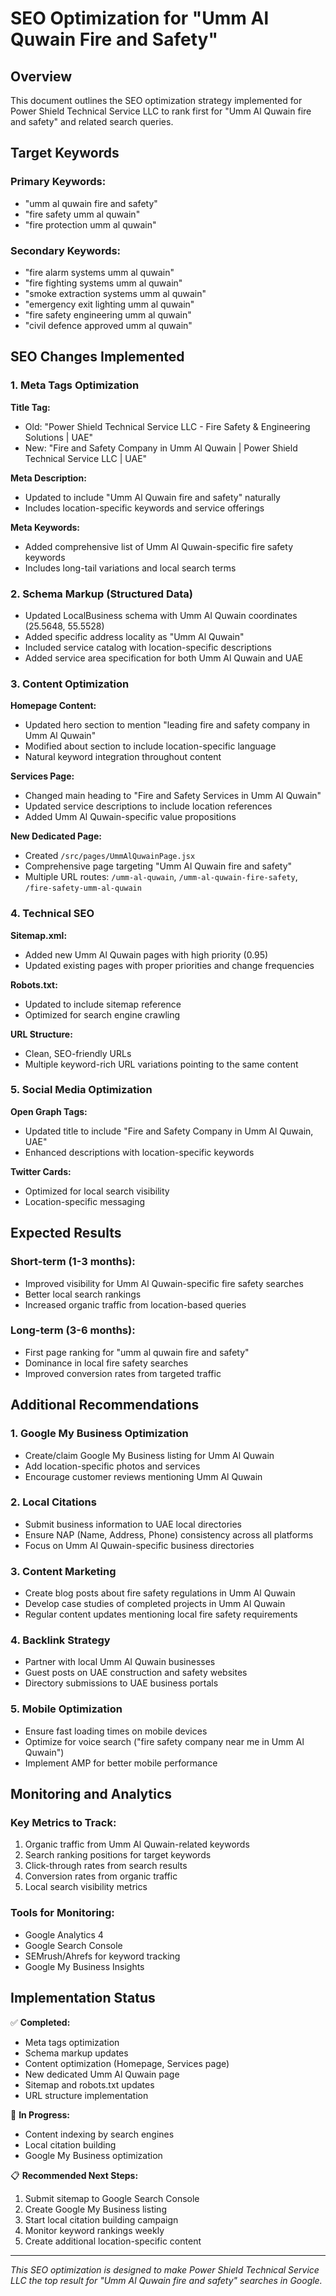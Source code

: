 # SEO Optimization for "Umm Al Quwain Fire and Safety"

## Overview
This document outlines the SEO optimization strategy implemented for Power Shield Technical Service LLC to rank first for "Umm Al Quwain fire and safety" and related search queries.

## Target Keywords
### Primary Keywords:
- "umm al quwain fire and safety"
- "fire safety umm al quwain"
- "fire protection umm al quwain"

### Secondary Keywords:
- "fire alarm systems umm al quwain"
- "fire fighting systems umm al quwain"
- "smoke extraction systems umm al quwain"
- "emergency exit lighting umm al quwain"
- "fire safety engineering umm al quwain"
- "civil defence approved umm al quwain"

## SEO Changes Implemented

### 1. Meta Tags Optimization
**Title Tag:**
- Old: "Power Shield Technical Service LLC - Fire Safety & Engineering Solutions | UAE"
- New: "Fire and Safety Company in Umm Al Quwain | Power Shield Technical Service LLC | UAE"

**Meta Description:**
- Updated to include "Umm Al Quwain fire and safety" naturally
- Includes location-specific keywords and service offerings

**Meta Keywords:**
- Added comprehensive list of Umm Al Quwain-specific fire safety keywords
- Includes long-tail variations and local search terms

### 2. Schema Markup (Structured Data)
- Updated LocalBusiness schema with Umm Al Quwain coordinates (25.5648, 55.5528)
- Added specific address locality as "Umm Al Quwain"
- Included service catalog with location-specific descriptions
- Added service area specification for both Umm Al Quwain and UAE

### 3. Content Optimization

**Homepage Content:**
- Updated hero section to mention "leading fire and safety company in Umm Al Quwain"
- Modified about section to include location-specific language
- Natural keyword integration throughout content

**Services Page:**
- Changed main heading to "Fire and Safety Services in Umm Al Quwain"
- Updated service descriptions to include location references
- Added Umm Al Quwain-specific value propositions

**New Dedicated Page:**
- Created `/src/pages/UmmAlQuwainPage.jsx` 
- Comprehensive page targeting "Umm Al Quwain fire and safety"
- Multiple URL routes: `/umm-al-quwain`, `/umm-al-quwain-fire-safety`, `/fire-safety-umm-al-quwain`

### 4. Technical SEO

**Sitemap.xml:**
- Added new Umm Al Quwain pages with high priority (0.95)
- Updated existing pages with proper priorities and change frequencies

**Robots.txt:**
- Updated to include sitemap reference
- Optimized for search engine crawling

**URL Structure:**
- Clean, SEO-friendly URLs
- Multiple keyword-rich URL variations pointing to the same content

### 5. Social Media Optimization
**Open Graph Tags:**
- Updated title to include "Fire and Safety Company in Umm Al Quwain, UAE"
- Enhanced descriptions with location-specific keywords

**Twitter Cards:**
- Optimized for local search visibility
- Location-specific messaging

## Expected Results

### Short-term (1-3 months):
- Improved visibility for Umm Al Quwain-specific fire safety searches
- Better local search rankings
- Increased organic traffic from location-based queries

### Long-term (3-6 months):
- First page ranking for "umm al quwain fire and safety"
- Dominance in local fire safety searches
- Improved conversion rates from targeted traffic

## Additional Recommendations

### 1. Google My Business Optimization
- Create/claim Google My Business listing for Umm Al Quwain
- Add location-specific photos and services
- Encourage customer reviews mentioning Umm Al Quwain

### 2. Local Citations
- Submit business information to UAE local directories
- Ensure NAP (Name, Address, Phone) consistency across all platforms
- Focus on Umm Al Quwain-specific business directories

### 3. Content Marketing
- Create blog posts about fire safety regulations in Umm Al Quwain
- Develop case studies of completed projects in Umm Al Quwain
- Regular content updates mentioning local fire safety requirements

### 4. Backlink Strategy
- Partner with local Umm Al Quwain businesses
- Guest posts on UAE construction and safety websites
- Directory submissions to UAE business portals

### 5. Mobile Optimization
- Ensure fast loading times on mobile devices
- Optimize for voice search ("fire safety company near me in Umm Al Quwain")
- Implement AMP for better mobile performance

## Monitoring and Analytics

### Key Metrics to Track:
1. Organic traffic from Umm Al Quwain-related keywords
2. Search ranking positions for target keywords
3. Click-through rates from search results
4. Conversion rates from organic traffic
5. Local search visibility metrics

### Tools for Monitoring:
- Google Analytics 4
- Google Search Console
- SEMrush/Ahrefs for keyword tracking
- Google My Business Insights

## Implementation Status

✅ **Completed:**
- Meta tags optimization
- Schema markup updates
- Content optimization (Homepage, Services page)
- New dedicated Umm Al Quwain page
- Sitemap and robots.txt updates
- URL structure implementation

🔄 **In Progress:**
- Content indexing by search engines
- Local citation building
- Google My Business optimization

📋 **Recommended Next Steps:**
1. Submit sitemap to Google Search Console
2. Create Google My Business listing
3. Start local citation building campaign
4. Monitor keyword rankings weekly
5. Create additional location-specific content

---

*This SEO optimization is designed to make Power Shield Technical Service LLC the top result for "Umm Al Quwain fire and safety" searches in Google.*
